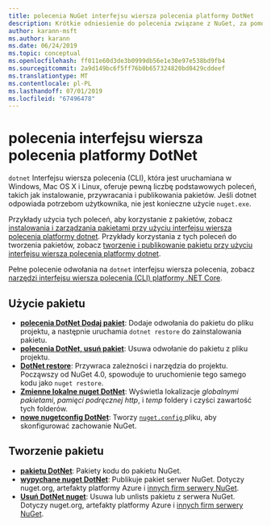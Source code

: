 ```yaml
---
title: polecenia NuGet interfejsu wiersza polecenia platformy DotNet
description: Krótkie odniesienie do polecenia związane z NuGet, za pomocą interfejsu wiersza polecenia dotnet.
author: karann-msft
ms.author: karann
ms.date: 06/24/2019
ms.topic: conceptual
ms.openlocfilehash: ff011e60d3de3b0999db56e1e30e97e538bd9fb4
ms.sourcegitcommit: 2a9d149bc6f5ff76b0b657324820bd0429cddeef
ms.translationtype: MT
ms.contentlocale: pl-PL
ms.lasthandoff: 07/01/2019
ms.locfileid: "67496478"
---
```

# <a name="dotnet-cli-commands"></a>polecenia interfejsu wiersza polecenia platformy DotNet

`dotnet` Interfejsu wiersza polecenia (CLI), która jest uruchamiana w Windows, Mac OS X i Linux, oferuje pewną liczbę podstawowych poleceń, takich jak instalowanie, przywracania i publikowania pakietów. Jeśli dotnet odpowiada potrzebom użytkownika, nie jest konieczne użycie `nuget.exe`.

Przykłady użycia tych poleceń, aby korzystanie z pakietów, zobacz [instalowania i zarządzania pakietami przy użyciu interfejsu wiersza polecenia platformy dotnet](../consume-packages/install-use-packages-dotnet-cli.md). Przykłady korzystania z tych poleceń do tworzenia pakietów, zobacz [tworzenie i publikowanie pakietu przy użyciu interfejsu wiersza polecenia platformy dotnet](../quickstart/create-and-publish-a-package-using-the-dotnet-cli.md).

Pełne polecenie odwołania na `dotnet` interfejsu wiersza polecenia, zobacz [narzędzi interfejsu wiersza polecenia (CLI) platformy .NET Core](/dotnet/core/tools/?tabs=netcore2x).

## <a name="package-consumption"></a>Użycie pakietu

- [**polecenia DotNet Dodaj pakiet**](/dotnet/core/tools/dotnet-add-package): Dodaje odwołania do pakietu do pliku projektu, a następnie uruchamia `dotnet restore` do zainstalowania pakietu.
- [**polecenia DotNet, usuń pakiet**](/dotnet/core/tools/dotnet-remove-package): Usuwa odwołanie do pakietu z pliku projektu.
- [**DotNet restore**](/dotnet/core/tools/dotnet-restore?tabs=netcore2x): Przywraca zależności i narzędzia do projektu. Począwszy od NuGet 4.0, spowoduje to uruchomienie tego samego kodu jako `nuget restore`.
- [**Zmienne lokalne nuget DotNet**](/dotnet/core/tools/dotnet-nuget-locals): Wyświetla lokalizacje *globalnymi pakietami*, *pamięci podręcznej http*, i *temp* foldery i czyści zawartość tych folderów.
- [**nowe nugetconfig DotNet**](/dotnet/core/tools/dotnet-new): Tworzy [ `nuget.config` ](../reference/nuget-config-file.md) pliku, aby skonfigurować zachowanie NuGet.

## <a name="package-creation"></a>Tworzenie pakietu

- [**pakietu DotNet**](/dotnet/core/tools/dotnet-pack?tabs=netcore2x): Pakiety kodu do pakietu NuGet.
- [**wypychane nuget DotNet**](/dotnet/core/tools/dotnet-nuget-push): Publikuje pakiet serwer NuGet. Dotyczy nuget.org, artefakty platformy Azure i [innych firm serwery NuGet](../hosting-packages/overview.md).
- [**Usuń DotNet nuget**](/dotnet/core/tools/dotnet-nuget-delete): Usuwa lub unlists pakietu z serwera NuGet. Dotyczy nuget.org, artefakty platformy Azure i [innych firm serwery NuGet](../hosting-packages/overview.md).
